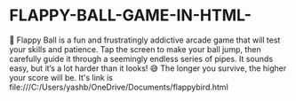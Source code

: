 # FLAPPY-BALL-GAME-IN-HTML-
🚀 Flappy Ball is a fun and frustratingly addictive arcade game that will test your skills and patience.  Tap the screen to make your ball jump, then carefully guide it through a seemingly endless series of pipes. It sounds easy, but it’s a lot harder than it looks! 😅  The longer you survive, the higher your score will be. 
It's link is file:///C:/Users/yashb/OneDrive/Documents/flappybird.html

